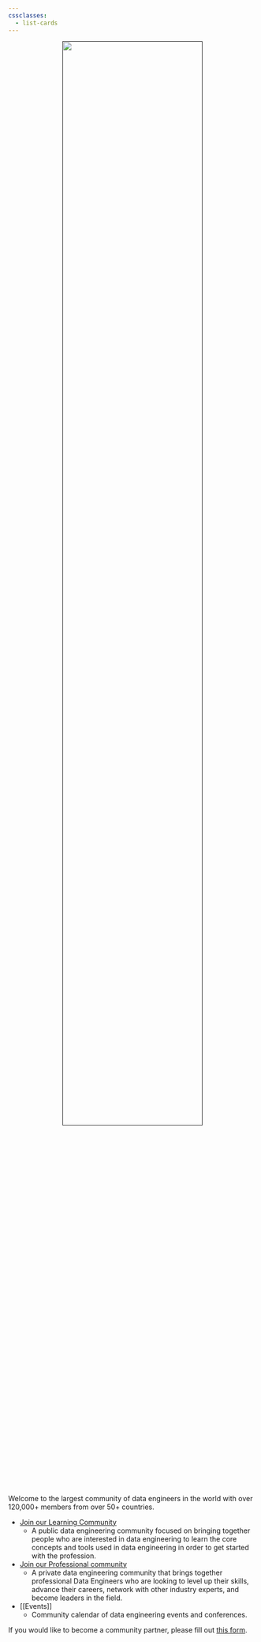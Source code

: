 ```yaml
---
cssclasses:
  - list-cards
---
```


<center>
<div style="margin:0 auto;">
 <a href="">
      <img src="https://publish-01.obsidian.md/access/e5408ef24c9251b993f742b19645ad44/Assets/wes-lewis-zt6OxRORM2g-unsplash.jpg" width=75%>
 </a>
<div>
</center>

Welcome to the largest community of data engineers in the world with over 120,000+ members from over 50+ countries.

- [Join our Learning Community](https://www.reddit.com/r/dataengineering/)
	- A public data engineering community focused on bringing together people who are interested in data engineering to learn the core concepts and tools used in data engineering in order to get started with the profession.
- [Join our Professional community](https://community.dataengineering.wiki/)
	- A private data engineering community that brings together professional Data Engineers who are looking to level up their skills, advance their careers, network with other industry experts, and become leaders in the field.
- [[Events]]
	- Community calendar of data engineering events and conferences.

If you would like to become a community partner, please fill out [this form](https://tally.so/r/wvrVk4).
